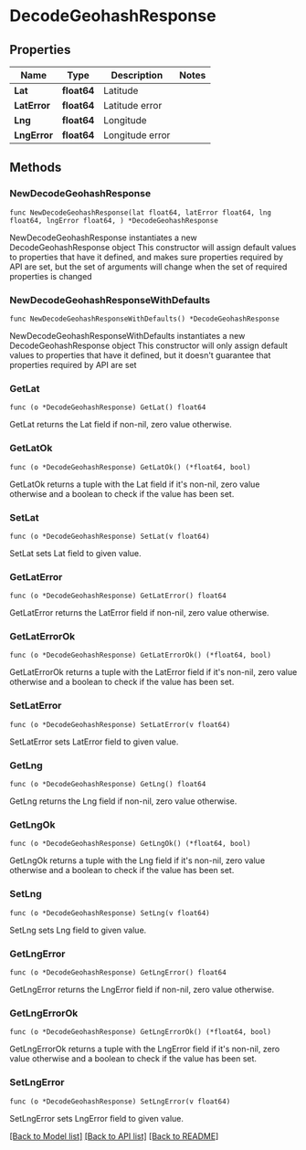 # DecodeGeohashResponse

## Properties

Name | Type | Description | Notes
------------ | ------------- | ------------- | -------------
**Lat** | **float64** | Latitude | 
**LatError** | **float64** | Latitude error | 
**Lng** | **float64** | Longitude | 
**LngError** | **float64** | Longitude error | 

## Methods

### NewDecodeGeohashResponse

`func NewDecodeGeohashResponse(lat float64, latError float64, lng float64, lngError float64, ) *DecodeGeohashResponse`

NewDecodeGeohashResponse instantiates a new DecodeGeohashResponse object
This constructor will assign default values to properties that have it defined,
and makes sure properties required by API are set, but the set of arguments
will change when the set of required properties is changed

### NewDecodeGeohashResponseWithDefaults

`func NewDecodeGeohashResponseWithDefaults() *DecodeGeohashResponse`

NewDecodeGeohashResponseWithDefaults instantiates a new DecodeGeohashResponse object
This constructor will only assign default values to properties that have it defined,
but it doesn't guarantee that properties required by API are set

### GetLat

`func (o *DecodeGeohashResponse) GetLat() float64`

GetLat returns the Lat field if non-nil, zero value otherwise.

### GetLatOk

`func (o *DecodeGeohashResponse) GetLatOk() (*float64, bool)`

GetLatOk returns a tuple with the Lat field if it's non-nil, zero value otherwise
and a boolean to check if the value has been set.

### SetLat

`func (o *DecodeGeohashResponse) SetLat(v float64)`

SetLat sets Lat field to given value.


### GetLatError

`func (o *DecodeGeohashResponse) GetLatError() float64`

GetLatError returns the LatError field if non-nil, zero value otherwise.

### GetLatErrorOk

`func (o *DecodeGeohashResponse) GetLatErrorOk() (*float64, bool)`

GetLatErrorOk returns a tuple with the LatError field if it's non-nil, zero value otherwise
and a boolean to check if the value has been set.

### SetLatError

`func (o *DecodeGeohashResponse) SetLatError(v float64)`

SetLatError sets LatError field to given value.


### GetLng

`func (o *DecodeGeohashResponse) GetLng() float64`

GetLng returns the Lng field if non-nil, zero value otherwise.

### GetLngOk

`func (o *DecodeGeohashResponse) GetLngOk() (*float64, bool)`

GetLngOk returns a tuple with the Lng field if it's non-nil, zero value otherwise
and a boolean to check if the value has been set.

### SetLng

`func (o *DecodeGeohashResponse) SetLng(v float64)`

SetLng sets Lng field to given value.


### GetLngError

`func (o *DecodeGeohashResponse) GetLngError() float64`

GetLngError returns the LngError field if non-nil, zero value otherwise.

### GetLngErrorOk

`func (o *DecodeGeohashResponse) GetLngErrorOk() (*float64, bool)`

GetLngErrorOk returns a tuple with the LngError field if it's non-nil, zero value otherwise
and a boolean to check if the value has been set.

### SetLngError

`func (o *DecodeGeohashResponse) SetLngError(v float64)`

SetLngError sets LngError field to given value.



[[Back to Model list]](../README.md#documentation-for-models) [[Back to API list]](../README.md#documentation-for-api-endpoints) [[Back to README]](../README.md)


